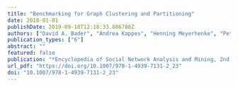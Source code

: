 ```yaml
---
title: "Benchmarking for Graph Clustering and Partitioning"
date: 2018-01-01
publishDate: 2019-09-10T12:18:33.806788Z
authors: ["David A. Bader", "Andrea Kappes", "Henning Meyerhenke", "Peter Sanders", "Christian Schulz", "Dorothea Wagner"]
publication_types: ["6"]
abstract: ""
featured: false
publication: "*Encyclopedia of Social Network Analysis and Mining, 2nd Edition*"
url_pdf: "https://doi.org/10.1007/978-1-4939-7131-2_23"
doi: "10.1007/978-1-4939-7131-2_23"
---
```


